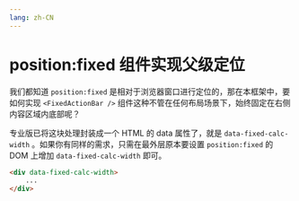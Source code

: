 ```yaml
---
lang: zh-CN
---
```


# position:fixed 组件实现父级定位

我们都知道 `position:fixed` 是相对于浏览器窗口进行定位的，那在本框架中，要如何实现 `<FixedActionBar />` 组件这种不管在任何布局场景下，始终固定在右侧内容区域内底部呢？

专业版已将这块处理封装成一个 HTML 的 data 属性了，就是 `data-fixed-calc-width` 。如果你有同样的需求，只需在最外层原本要设置 `position:fixed` 的 DOM 上增加 `data-fixed-calc-width` 即可。

```html
<div data-fixed-calc-width>
    ...
</div>
```